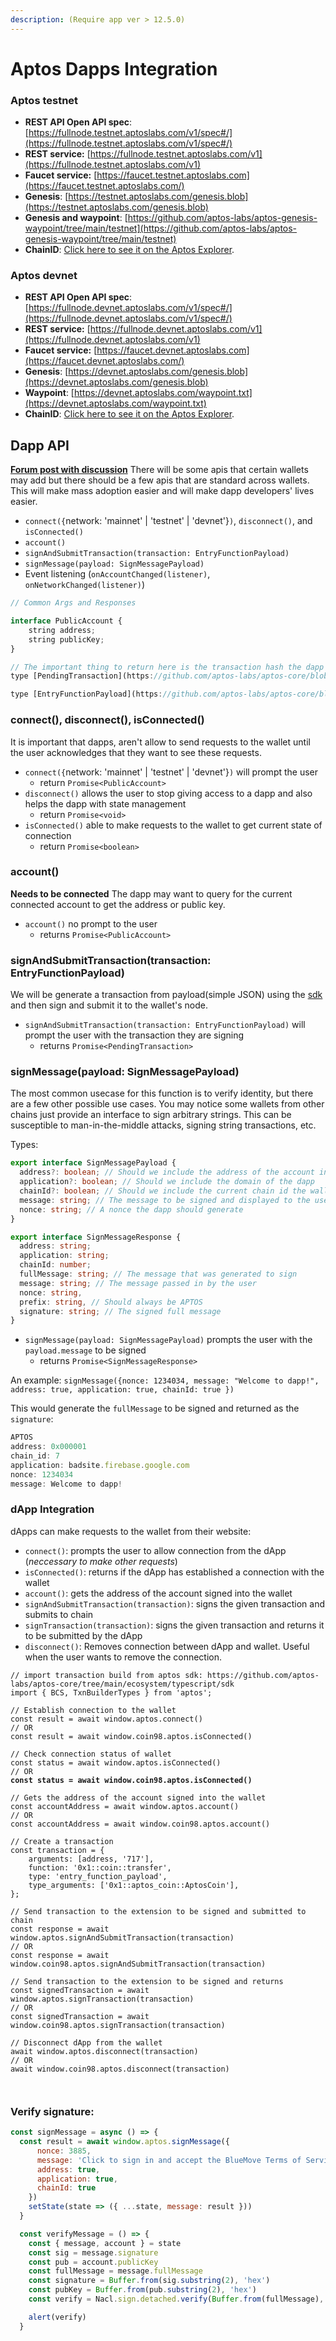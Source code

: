 ```yaml
---
description: (Require app ver > 12.5.0)
---
```


# Aptos Dapps Integration

### Aptos testnet[​](https://aptos.dev/guides/getting-started/#aptos-testnet) <a href="#aptos-testnet" id="aptos-testnet"></a>

* **REST API Open API spec**: [https://fullnode.testnet.aptoslabs.com/v1/spec#/](https://fullnode.testnet.aptoslabs.com/v1/spec#/)
* **REST service:** [https://fullnode.testnet.aptoslabs.com/v1](https://fullnode.testnet.aptoslabs.com/v1)
* **Faucet service:** [https://faucet.testnet.aptoslabs.com](https://faucet.testnet.aptoslabs.com/)
* **Genesis**: [https://testnet.aptoslabs.com/genesis.blob](https://testnet.aptoslabs.com/genesis.blob)
* **Genesis and waypoint**: [https://github.com/aptos-labs/aptos-genesis-waypoint/tree/main/testnet](https://github.com/aptos-labs/aptos-genesis-waypoint/tree/main/testnet)
* **ChainID**: [Click here to see it on the Aptos Explorer](https://explorer.aptoslabs.com/?network=testnet).

### Aptos devnet[​](https://aptos.dev/guides/getting-started/#aptos-devnet) <a href="#aptos-devnet" id="aptos-devnet"></a>

* **REST API Open API spec**: [https://fullnode.devnet.aptoslabs.com/v1/spec#/](https://fullnode.devnet.aptoslabs.com/v1/spec#/)
* **REST service:** [https://fullnode.devnet.aptoslabs.com/v1](https://fullnode.devnet.aptoslabs.com/v1)
* **Faucet service:** [https://faucet.devnet.aptoslabs.com](https://faucet.devnet.aptoslabs.com/)
* **Genesis**: [https://devnet.aptoslabs.com/genesis.blob](https://devnet.aptoslabs.com/genesis.blob)
* **Waypoint**: [https://devnet.aptoslabs.com/waypoint.txt](https://devnet.aptoslabs.com/waypoint.txt)
* **ChainID**: [Click here to see it on the Aptos Explorer](https://explorer.aptoslabs.com/?network=devnet).

## Dapp API

[**Forum post with discussion**](https://forum.aptoslabs.com/t/wallet-dapp-api-standards/11765/33) There will be some apis that certain wallets may add but there should be a few apis that are standard across wallets. This will make mass adoption easier and will make dapp developers' lives easier.

* `connect({`network: 'mainnet' | 'testnet' | 'devnet'}`)`, `disconnect()`, and `isConnected()`
* `account()`
* `signAndSubmitTransaction(transaction: EntryFunctionPayload)`
* `signMessage(payload: SignMessagePayload)`
* Event listening (`onAccountChanged(listener)`, `onNetworkChanged(listener)`)

```javascript
// Common Args and Responses

interface PublicAccount {
    string address;
    string publicKey;
}

// The important thing to return here is the transaction hash the dapp can wait for it
type [PendingTransaction](https://github.com/aptos-labs/aptos-core/blob/1bc5fd1f5eeaebd2ef291ac741c0f5d6f75ddaef/ecosystem/typescript/sdk/src/generated/models/PendingTransaction.ts)

type [EntryFunctionPayload](https://github.com/aptos-labs/aptos-core/blob/1bc5fd1f5eeaebd2ef291ac741c0f5d6f75ddaef/ecosystem/typescript/sdk/src/generated/models/EntryFunctionPayload.t

```

### connect(), disconnect(), isConnected()[​](https://aptos.dev/guides/building-your-own-wallet/#connect-disconnect-isconnected) <a href="#connect-disconnect-isconnected" id="connect-disconnect-isconnected"></a>

It is important that dapps, aren't allow to send requests to the wallet until the user acknowledges that they want to see these requests.

* `connect({`network: 'mainnet' | 'testnet' | 'devnet'}`)` will prompt the user
  * return `Promise<PublicAccount>`
* `disconnect()` allows the user to stop giving access to a dapp and also helps the dapp with state management
  * return `Promise<void>`
* `isConnected()` able to make requests to the wallet to get current state of connection
  * return `Promise<boolean>`

### account()[​](https://aptos.dev/guides/building-your-own-wallet/#account) <a href="#account" id="account"></a>

**Needs to be connected** The dapp may want to query for the current connected account to get the address or public key.

* `account()` no prompt to the user
  * returns `Promise<PublicAccount>`

### signAndSubmitTransaction(transaction: EntryFunctionPayload)[​](https://aptos.dev/guides/building-your-own-wallet/#signandsubmittransactiontransaction-entryfunctionpayload) <a href="#signandsubmittransactiontransaction-entryfunctionpayload" id="signandsubmittransactiontransaction-entryfunctionpayload"></a>

We will be generate a transaction from payload(simple JSON) using the [sdk](https://github.com/aptos-labs/aptos-core/blob/1bc5fd1f5eeaebd2ef291ac741c0f5d6f75ddaef/ecosystem/typescript/sdk/src/aptos\_client.ts#L217-L221) and then sign and submit it to the wallet's node.

* `signAndSubmitTransaction(transaction: EntryFunctionPayload)` will prompt the user with the transaction they are signing
  * returns `Promise<PendingTransaction>`

### signMessage(payload: SignMessagePayload)[​](https://aptos.dev/guides/building-your-own-wallet/#signmessagepayload-signmessagepayload) <a href="#signmessagepayload-signmessagepayload" id="signmessagepayload-signmessagepayload"></a>

The most common usecase for this function is to verify identity, but there are a few other possible use cases. You may notice some wallets from other chains just provide an interface to sign arbitrary strings. This can be susceptible to man-in-the-middle attacks, signing string transactions, etc.

Types:

```typescript
export interface SignMessagePayload {
  address?: boolean; // Should we include the address of the account in the message
  application?: boolean; // Should we include the domain of the dapp
  chainId?: boolean; // Should we include the current chain id the wallet is connected to
  message: string; // The message to be signed and displayed to the user
  nonce: string; // A nonce the dapp should generate
}

export interface SignMessageResponse {
  address: string;
  application: string;
  chainId: number;
  fullMessage: string; // The message that was generated to sign
  message: string; // The message passed in by the user
  nonce: string,
  prefix: string, // Should always be APTOS
  signature: string; // The signed full message
}
```

* `signMessage(payload: SignMessagePayload)` prompts the user with the `payload.message` to be signed
  * returns `Promise<SignMessageResponse>`

An example: `signMessage({nonce: 1234034, message: "Welcome to dapp!", address: true, application: true, chainId: true })`

This would generate the `fullMessage` to be signed and returned as the `signature`:

```typescript
APTOS
address: 0x000001
chain_id: 7
application: badsite.firebase.google.com
nonce: 1234034
message: Welcome to dapp!
```

### dApp Integration <a href="#step-3-dapp-integration" id="step-3-dapp-integration"></a>

dApps can make requests to the wallet from their website:

* `connect()`: prompts the user to allow connection from the dApp (_neccessary to make other requests_)
* `isConnected()`: returns if the dApp has established a connection with the wallet
* `account()`: gets the address of the account signed into the wallet
* `signAndSubmitTransaction(transaction)`: signs the given transaction and submits to chain
* `signTransaction(transaction)`: signs the given transaction and returns it to be submitted by the dApp
* `disconnect()`: Removes connection between dApp and wallet. Useful when the user wants to remove the connection.&#x20;

<pre class="language-javascript"><code class="lang-javascript">// import transaction build from aptos sdk: https://github.com/aptos-labs/aptos-core/tree/main/ecosystem/typescript/sdk
import { BCS, TxnBuilderTypes } from 'aptos';

// Establish connection to the wallet
const result = await window.aptos.connect()
// OR
const result = await window.coin98.aptos.isConnected()

// Check connection status of wallet
const status = await window.aptos.isConnected()
// OR
<strong>const status = await window.coin98.aptos.isConnected()
</strong>
// Gets the address of the account signed into the wallet
const accountAddress = await window.aptos.account()
// OR
const accountAddress = await window.coin98.aptos.account()

// Create a transaction
const transaction = {
    arguments: [address, '717'],
    function: '0x1::coin::transfer',
    type: 'entry_function_payload',
    type_arguments: ['0x1::aptos_coin::AptosCoin'],
};

// Send transaction to the extension to be signed and submitted to chain
const response = await window.aptos.signAndSubmitTransaction(transaction)
// OR
const response = await window.coin98.aptos.signAndSubmitTransaction(transaction)

// Send transaction to the extension to be signed and returns
const signedTransaction = await window.aptos.signTransaction(transaction)
// OR
const signedTransaction = await window.coin98.aptos.signTransaction(transaction)

// Disconnect dApp from the wallet
await window.aptos.disconnect(transaction)
// OR
await window.coin98.aptos.disconnect(transaction)


</code></pre>

### Verify signature:

```javascript
const signMessage = async () => {
  const result = await window.aptos.signMessage({
      nonce: 3885,
      message: 'Click to sign in and accept the BlueMove Terms of Service. This request will not cost any gas fees.',
      address: true,
      application: true,
      chainId: true
    })
    setState(state => ({ ...state, message: result }))
  }

  const verifyMessage = () => {
    const { message, account } = state
    const sig = message.signature
    const pub = account.publicKey
    const fullMessage = message.fullMessage
    const signature = Buffer.from(sig.substring(2), 'hex')
    const pubKey = Buffer.from(pub.substring(2), 'hex')
    const verify = Nacl.sign.detached.verify(Buffer.from(fullMessage), signature, pubKey)

    alert(verify)
  }
```
